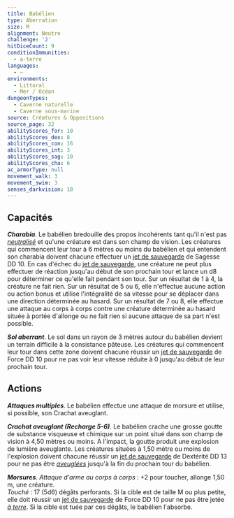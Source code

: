 ```yaml
---
title: Babélien
type: Aberration
size: M
alignment: Neutre
challenge: '2'
hitDiceCount: 9
conditionImmunities:
  - a-terre
languages:
  - —
environments:
  - Littoral
  - Mer / Océan
dungeonTypes:
  - Caverne naturelle
  - Caverne sous-marine
source: Créatures & Oppositions
source_page: 32
abilityScores_for: 10
abilityScores_dex: 8
abilityScores_con: 16
abilityScores_int: 3
abilityScores_sag: 10
abilityScores_cha: 6
ac_armorType: null
movement_walk: 3
movement_swim: 3
senses_darkvision: 18
---
```

## Capacités
_**Charabia**_. Le babélien bredouille des propos incohérents tant qu'il n'est pas [_neutralisé_](/gerer-la-sante-du-personnage/#neutralise) et qu'une créature est dans son champ de vision. Les créatures qui commencent leur tour à 6 mètres ou moins du babélien et qui entendent son charabia doivent chacune effectuer un [jet de sauvegarde](/utiliser-les-caracteristiques/#jets-de-sauvegarde) de Sagesse DD 10. En cas d'échec du [jet de sauvegarde](/utiliser-les-caracteristiques/#jets-de-sauvegarde), une créature ne peut plus effectuer de réaction jusqu'au début de son prochain tour et lance un d8 pour déterminer ce qu'elle fait pendant son tour. Sur un résultat de 1 à 4, la créature ne fait rien. Sur un résultat de 5 ou 6, elle n'effectue aucune action ou action bonus et utilise l'intégralité de sa vitesse pour se déplacer dans une direction déterminée au hasard. Sur un résultat de 7 ou 8, elle effectue une attaque au corps à corps contre une créature déterminée au hasard située à portée d'allonge ou ne fait rien si aucune attaque de sa part n'est possible.

_**Sol aberrant**_. Le sol dans un rayon de 3 mètres autour du babélien devient un terrain difficile à la consistance pâteuse. Les créatures qui commencent leur tour dans cette zone doivent chacune réussir un [jet de sauvegarde](/utiliser-les-caracteristiques/#jets-de-sauvegarde) de Force DD 10 pour ne pas voir leur vitesse réduite à 0 jusqu'au début de leur prochain tour.

## Actions
_**Attaques multiples**_. Le babélien effectue une attaque de morsure et utilise, si possible, son Crachat aveuglant.

_**Crachat aveuglant (Recharge 5-6)**_. Le babélien crache une grosse goutte de substance visqueuse et chimique sur un point situé dans son champ de vision à 4,50 mètres ou moins. À l'impact, la goutte produit une explosion de lumière aveuglante. Les créatures situées à 1,50 mètre ou moins de l'explosion doivent chacune réussir un [jet de sauvegarde](/utiliser-les-caracteristiques/#jets-de-sauvegarde) de Dextérité DD 13 pour ne pas être [_aveuglées_](/gerer-la-sante-du-personnage/#aveugle) jusqu'à la fin du prochain tour du babélien.

_**Morsures**_. _Attaque d'arme au corps à corps_ : +2 pour toucher, allonge 1,50 m, une créature.  
_Touché_ : 17 (5d6) dégâts perforants. Si la cible est de taille M ou plus petite, elle doit réussir un [jet de sauvegarde](/utiliser-les-caracteristiques/#jets-de-sauvegarde) de Force DD 10 pour ne pas être jetée [_à terre_](/gerer-la-sante-du-personnage/#a-terre). Si la cible est tuée par ces dégâts, le babélien l'absorbe.
